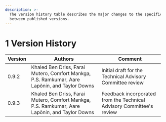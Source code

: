 ```yaml
---
description: >-
  The version history table describes the major changes to the specifications
  between published versions.
---
```


# 1 Version History

| Version | Authors                                                                                       | Comment                                                              |
| ------- | --------------------------------------------------------------------------------------------- | -------------------------------------------------------------------- |
| 0.9.2   | Khaled Ben Driss, Farai Mutero, Comfort Mankga, P.S. Ramkumar, Aare Lapõnin, and Taylor Downs | Initial draft for the Technical Advisory Committee review            |
| 0.9.3   | Khaled Ben Driss, Farai Mutero, Comfort Mankga, P.S. Ramkumar, Aare Lapõnin, and Taylor Downs | Feedback incorporated from the Technical Advisory Committee's review |
